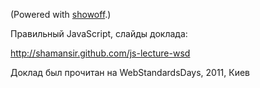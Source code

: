 (Powered with [showoff](https://github.com/schacon/showoff).)

Правильный JavaScript, слайды доклада:

http://shamansir.github.com/js-lecture-wsd

Доклад был прочитан на WebStandardsDays, 2011, Киев
